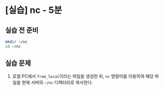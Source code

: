 # [실습] nc - 5분

## 실습 전 준비

```bash
mkdir ~/nc
cd ~/nc
```

## 실습 문제

1. 로컬 PC에서 `from_local`이라는 파일을 생성한 뒤, `nc` 명령어를 이용하여 해당 파일을 현재 서버의 `~/nc` 디렉터리로 복사한다.
